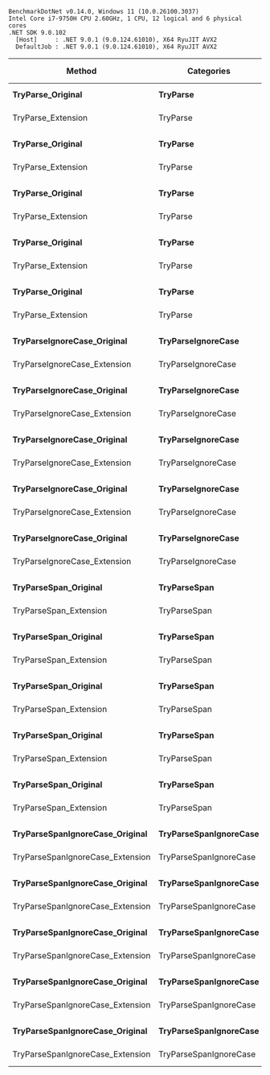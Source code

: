 ```
BenchmarkDotNet v0.14.0, Windows 11 (10.0.26100.3037)
Intel Core i7-9750H CPU 2.60GHz, 1 CPU, 12 logical and 6 physical cores
.NET SDK 9.0.102
  [Host]     : .NET 9.0.1 (9.0.124.61010), X64 RyuJIT AVX2
  DefaultJob : .NET 9.0.1 (9.0.124.61010), X64 RyuJIT AVX2
```

|  Method                             | Categories                 | BenchmarkValue |            Mean |         Error |        StdDev |    Ratio |  RatioSD | Allocated | Alloc Ratio |
|-------------------------------------|----------------------------|----------------|----------------:|--------------:|--------------:|---------:|---------:|----------:|------------:|
| **TryParse_Original**               | **TryParse**               | **2048**       |    **15.46 ns** |  **0.168 ns** |  **0.157 ns** | **1.00** | **0.01** |     **-** |      **NA** |
| TryParse_Extension                  | TryParse                   | 2048           |        12.86 ns |      0.071 ns |      0.059 ns |     0.83 |     0.01 |         - |          NA |
|                                     |                            |                |                 |               |               |          |          |           |             |
| **TryParse_Original**               | **TryParse**               | **65535**      |    **16.82 ns** |  **0.210 ns** |  **0.196 ns** | **1.00** | **0.02** |     **-** |      **NA** |
| TryParse_Extension                  | TryParse                   | 65535          |        13.40 ns |      0.060 ns |      0.054 ns |     0.80 |     0.01 |         - |          NA |
|                                     |                            |                |                 |               |               |          |          |           |             |
| **TryParse_Original**               | **TryParse**               | **Blue**       | **2,008.61 ns** | **19.234 ns** | **17.991 ns** | **1.00** | **0.01** |     **-** |      **NA** |
| TryParse_Extension                  | TryParse                   | Blue           |     1,758.08 ns |      8.490 ns |      7.942 ns |     0.88 |     0.01 |         - |          NA |
|                                     |                            |                |                 |               |               |          |          |           |             |
| **TryParse_Original**               | **TryParse**               | **Green**      | **2,023.09 ns** | **22.968 ns** | **21.484 ns** | **1.00** | **0.01** |     **-** |      **NA** |
| TryParse_Extension                  | TryParse                   | Green          |     1,763.75 ns |      9.698 ns |      9.071 ns |     0.87 |     0.01 |         - |          NA |
|                                     |                            |                |                 |               |               |          |          |           |             |
| **TryParse_Original**               | **TryParse**               | **Red**        | **2,020.65 ns** | **14.827 ns** | **13.869 ns** | **1.00** | **0.01** |     **-** |      **NA** |
| TryParse_Extension                  | TryParse                   | Red            |     1,785.33 ns |     10.901 ns |      9.103 ns |     0.88 |     0.01 |         - |          NA |
|                                     |                            |                |                 |               |               |          |          |           |             |
| **TryParseIgnoreCase_Original**     | **TryParseIgnoreCase**     | **2048**       |    **15.20 ns** |  **0.154 ns** |  **0.144 ns** | **1.00** | **0.01** |     **-** |      **NA** |
| TryParseIgnoreCase_Extension        | TryParseIgnoreCase         | 2048           |        12.83 ns |      0.053 ns |      0.050 ns |     0.84 |     0.01 |         - |          NA |
|                                     |                            |                |                 |               |               |          |          |           |             |
| **TryParseIgnoreCase_Original**     | **TryParseIgnoreCase**     | **65535**      |    **16.51 ns** |  **0.197 ns** |  **0.184 ns** | **1.00** | **0.02** |     **-** |      **NA** |
| TryParseIgnoreCase_Extension        | TryParseIgnoreCase         | 65535          |        13.44 ns |      0.106 ns |      0.094 ns |     0.81 |     0.01 |         - |          NA |
|                                     |                            |                |                 |               |               |          |          |           |             |
| **TryParseIgnoreCase_Original**     | **TryParseIgnoreCase**     | **Blue**       | **1,263.43 ns** | **11.809 ns** | **10.468 ns** | **1.00** | **0.01** |     **-** |      **NA** |
| TryParseIgnoreCase_Extension        | TryParseIgnoreCase         | Blue           |     1,025.01 ns |     13.150 ns |     12.301 ns |     0.81 |     0.01 |         - |          NA |
|                                     |                            |                |                 |               |               |          |          |           |             |
| **TryParseIgnoreCase_Original**     | **TryParseIgnoreCase**     | **Green**      | **1,277.63 ns** | **15.048 ns** | **14.076 ns** | **1.00** | **0.02** |     **-** |      **NA** |
| TryParseIgnoreCase_Extension        | TryParseIgnoreCase         | Green          |     1,032.60 ns |     14.417 ns |     13.486 ns |     0.81 |     0.01 |         - |          NA |
|                                     |                            |                |                 |               |               |          |          |           |             |
| **TryParseIgnoreCase_Original**     | **TryParseIgnoreCase**     | **Red**        | **1,265.74 ns** |  **8.200 ns** |  **7.671 ns** | **1.00** | **0.01** |     **-** |      **NA** |
| TryParseIgnoreCase_Extension        | TryParseIgnoreCase         | Red            |     1,026.37 ns |     12.210 ns |     11.421 ns |     0.81 |     0.01 |         - |          NA |
|                                     |                            |                |                 |               |               |          |          |           |             |
| **TryParseSpan_Original**           | **TryParseSpan**           | **2048**       |    **12.17 ns** |  **0.112 ns** |  **0.105 ns** | **1.00** | **0.01** |     **-** |      **NA** |
| TryParseSpan_Extension              | TryParseSpan               | 2048           |        12.76 ns |      0.255 ns |      0.238 ns |     1.05 |     0.02 |         - |          NA |
|                                     |                            |                |                 |               |               |          |          |           |             |
| **TryParseSpan_Original**           | **TryParseSpan**           | **65535**      |    **13.47 ns** |  **0.119 ns** |  **0.105 ns** | **1.00** | **0.01** |     **-** |      **NA** |
| TryParseSpan_Extension              | TryParseSpan               | 65535          |        12.91 ns |      0.171 ns |      0.151 ns |     0.96 |     0.01 |         - |          NA |
|                                     |                            |                |                 |               |               |          |          |           |             |
| **TryParseSpan_Original**           | **TryParseSpan**           | **Blue**       | **1,780.19 ns** | **19.826 ns** | **18.545 ns** | **1.00** | **0.01** |     **-** |      **NA** |
| TryParseSpan_Extension              | TryParseSpan               | Blue           |     1,771.16 ns |      9.721 ns |      9.093 ns |     1.00 |     0.01 |         - |          NA |
|                                     |                            |                |                 |               |               |          |          |           |             |
| **TryParseSpan_Original**           | **TryParseSpan**           | **Green**      | **1,763.84 ns** | **16.128 ns** | **15.086 ns** | **1.00** | **0.01** |     **-** |      **NA** |
| TryParseSpan_Extension              | TryParseSpan               | Green          |     1,769.12 ns |     18.354 ns |     17.168 ns |     1.00 |     0.01 |         - |          NA |
|                                     |                            |                |                 |               |               |          |          |           |             |
| **TryParseSpan_Original**           | **TryParseSpan**           | **Red**        | **1,791.57 ns** | **16.068 ns** | **15.030 ns** | **1.00** | **0.01** |     **-** |      **NA** |
| TryParseSpan_Extension              | TryParseSpan               | Red            |     1,759.57 ns |     15.702 ns |     14.688 ns |     0.98 |     0.01 |         - |          NA |
|                                     |                            |                |                 |               |               |          |          |           |             |
| **TryParseSpanIgnoreCase_Original** | **TryParseSpanIgnoreCase** | **2048**       |    **12.29 ns** |  **0.097 ns** |  **0.091 ns** | **1.00** | **0.01** |     **-** |      **NA** |
| TryParseSpanIgnoreCase_Extension    | TryParseSpanIgnoreCase     | 2048           |        13.28 ns |      0.143 ns |      0.134 ns |     1.08 |     0.01 |         - |          NA |
|                                     |                            |                |                 |               |               |          |          |           |             |
| **TryParseSpanIgnoreCase_Original** | **TryParseSpanIgnoreCase** | **65535**      |    **13.61 ns** |  **0.248 ns** |  **0.232 ns** | **1.00** | **0.02** |     **-** |      **NA** |
| TryParseSpanIgnoreCase_Extension    | TryParseSpanIgnoreCase     | 65535          |        13.38 ns |      0.174 ns |      0.162 ns |     0.98 |     0.02 |         - |          NA |
|                                     |                            |                |                 |               |               |          |          |           |             |
| **TryParseSpanIgnoreCase_Original** | **TryParseSpanIgnoreCase** | **Blue**       | **1,266.88 ns** | **11.202 ns** | **10.478 ns** | **1.00** | **0.01** |     **-** |      **NA** |
| TryParseSpanIgnoreCase_Extension    | TryParseSpanIgnoreCase     | Blue           |     1,019.91 ns |     16.986 ns |     15.889 ns |     0.81 |     0.01 |         - |          NA |
|                                     |                            |                |                 |               |               |          |          |           |             |
| **TryParseSpanIgnoreCase_Original** | **TryParseSpanIgnoreCase** | **Green**      | **1,277.42 ns** | **13.680 ns** | **12.796 ns** | **1.00** | **0.01** |     **-** |      **NA** |
| TryParseSpanIgnoreCase_Extension    | TryParseSpanIgnoreCase     | Green          |     1,018.03 ns |     11.846 ns |     10.501 ns |     0.80 |     0.01 |         - |          NA |
|                                     |                            |                |                 |               |               |          |          |           |             |
| **TryParseSpanIgnoreCase_Original** | **TryParseSpanIgnoreCase** | **Red**        | **1,269.03 ns** |  **8.161 ns** |  **7.634 ns** | **1.00** | **0.01** |     **-** |      **NA** |
| TryParseSpanIgnoreCase_Extension    | TryParseSpanIgnoreCase     | Red            |     1,014.82 ns |      7.193 ns |      6.376 ns |     0.80 |     0.01 |         - |          NA |
